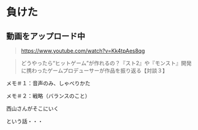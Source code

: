 # 負けた

## 動画をアップロード中

> https://www.youtube.com/watch?v=Kk4tpAes8qg

> どうやったら“ヒットゲーム”が作れるの？『スト2』や『モンスト』開発に携わったゲームプロデューサーが作品を振り返る【対談３】

メモ＃１：音声のみ、しゃべりかた

メモ＃２：戦略（バランスのこと）

西山さんがそこにいく

という話・・・

